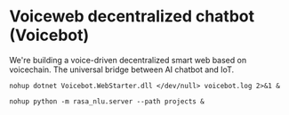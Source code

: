 # Voiceweb decentralized chatbot (Voicebot)

We're building a voice-driven decentralized smart web based on voicechain. 
The universal bridge between AI chatbot and IoT.

```shell
nohup dotnet Voicebot.WebStarter.dll </dev/null> voicebot.log 2>&1 &

nohup python -m rasa_nlu.server --path projects &

```